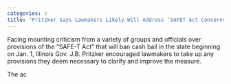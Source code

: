 ```yaml
---
categories: c
title: "Pritzker Says Lawmakers Likely Will Address ‘SAFET Act Concerns During Fall Veto Session"
---
```


Facing mounting criticism from a variety of groups and officials over provisions of the “SAFE-T Act” that will ban cash bail in the state beginning on Jan. 1, Illinois Gov. J.B. Pritzker encouraged lawmakers to take up any provisions they deem necessary to clarify and improve the measure.



The ac